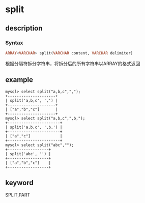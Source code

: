# split

## description

### Syntax

```Haskell
ARRAY<VARCHAR> split(VARCHAR content, VARCHAR delimiter)
```

根据分隔符拆分字符串，将拆分后的所有字符串以ARRAY的格式返回


## example

```Plain Text
mysql> select split("a,b,c",",");
+---------------------+
| split('a,b,c', ',') |
+---------------------+
| ["a","b","c"]       |
+---------------------+
mysql> select split("a,b,c",",b,");
+-----------------------+
| split('a,b,c', ',b,') |
+-----------------------+
| ["a","c"]             |
+-----------------------+
mysql> select split("abc","");
+------------------+
| split('abc', '') |
+------------------+
| ["a","b","c"]    |
+------------------+
```

## keyword

SPLIT,PART

